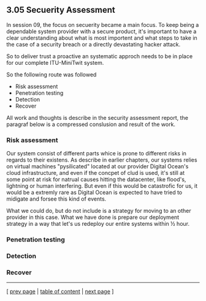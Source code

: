 ## 3.05 Secuerity Assessment

In session 09, the focus on secuerity became a main focus. To keep being a dependable system provider with a secure product, it's important to have a clear understanding about what is most importent and what steps to take in the case of a security breach or a directly devastating hacker attack.

So to deliver trust a proactive an systematic approch needs to be in place for our complete ITU-MiniTwit system.

So the following route was followed
- Risk assessment
- Penetration testing
- Detection
- Recover

All work and thoughts is describe in the security assessment report, the paragraf below is a compressed conslusion and result of the work.

### Risk assessment
Our system consist of different parts whice is prone to different risks in regards to their existens.
As describe in earlier chapters, our systems relies on virtual machines "pysilicated" located at our provider Digital Ocean's cloud infrastructure, and even if the concpet of clud is used, it's still at some point at risk for natrual causes hitting the datacenter, like flood's, lightning or human interfering. But even if this would be catastrofic for us, it would be a extremly rare as Digital Ocean is expected to have tried to midigate and forsee this kind of events.

What we could do, but do not include is a strategy for moving to an other provider in this case. What we have done is prepare our deployment strategy in a way that let's us redeploy our entire systems within ½ hour.

### Penetration testing
### Detection
### Recover


---
[ [prev page](../chapters/304_monitoring_and_logging.md) | [table of content](../table_of_content.md) | [next page](../chapters/306_scaling_and_load_balancing.md) ]